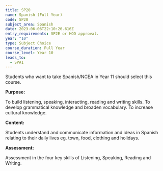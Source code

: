 ```yaml
---
title: SP20
name: Spanish (Full Year)
code: SP20
subject_area: Spanish
date: 2023-06-06T22:10:26.616Z
entry_requirements: SP2E or HOD approval.
year: "10"
type: Subject Choice
course_duration: Full Year
course_level: Year 10
leads_to:
  - SPA1
---
```

Students who want to take Spanish/NCEA in Year 11 should select this course.

**Purpose:**

To build listening, speaking, interacting, reading and writing skills. To develop grammatical knowledge and broaden vocabulary. To increase cultural knowledge.

**Content:**

Students understand and communicate information and ideas in Spanish relating to their daily lives eg. town, food, clothing and holidays.

**Assessment:**

Assessment in the four key skills of Listening, Speaking, Reading and Writing.